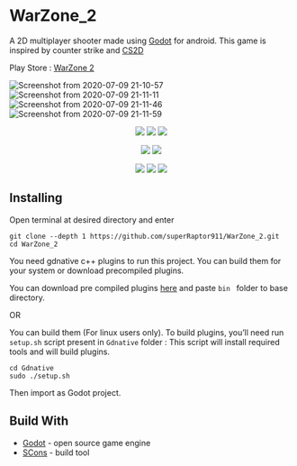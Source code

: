 # WarZone_2
A 2D multiplayer shooter made using [Godot](https://godotengine.org/) for android.
This game is inspired by counter strike and [CS2D](https://store.steampowered.com/app/666220/CS2D/)

Play Store : [WarZone 2](https://play.google.com/store/apps/details?id=com.raptor.inc)

![Screenshot from 2020-07-09 21-10-57](https://user-images.githubusercontent.com/58220198/87061420-5abced00-c229-11ea-89da-9b071f300367.png)
![Screenshot from 2020-07-09 21-11-11](https://user-images.githubusercontent.com/58220198/87061428-5c86b080-c229-11ea-80ce-105c03d07322.png)
![Screenshot from 2020-07-09 21-11-46](https://user-images.githubusercontent.com/58220198/87061432-5db7dd80-c229-11ea-89f4-bad1480a5f0e.png)
![Screenshot from 2020-07-09 21-11-59](https://user-images.githubusercontent.com/58220198/87061442-5ee90a80-c229-11ea-9faf-1b140e66e1c4.png)


<p align="center">
    <img src="https://img.shields.io/github/repo-size/superRaptor911/WarZone_2"/>
    <img src="https://img.shields.io/github/downloads/superRaptor911/WarZone_2/total?color=lightgreen"/>
    <img src="https://img.shields.io/github/issues/superRaptor911/WarZone_2"/>
</p>
<p align="center">
    <img src="https://img.shields.io/github/v/release/superRaptor911/WarZone_2?include_prereleases"/>
    <img src="https://img.shields.io/github/commits-since/superRaptor911/WarZone_2/latest?include_prereleases"/>
</p>
<p align="center">
    <img src="https://img.shields.io/github/forks/superRaptor911/WarZone_2?style=social"/>
    <img src="https://img.shields.io/github/stars/superRaptor911/WarZone_2?style=social"/>
    <img src="https://img.shields.io/github/watchers/superRaptor911/WarZone_2?style=social"/>
</p>


## Installing
Open terminal at desired directory and enter
```
git clone --depth 1 https://github.com/superRaptor911/WarZone_2.git
cd WarZone_2
```
You need gdnative c++ plugins to run this project.
You can build them for your system or download precompiled plugins.

You can download pre compiled plugins [here](https://drive.google.com/file/d/1PRFY6WGsOR5mbIWNGqfeiin4guYDBLT7/view?usp=drivesdk) and paste ```bin ``` folder to base directory.

OR

You can build them (For linux users only).
To build plugins, you’ll need run `setup.sh` script present in `Gdnative` folder :
This script will install required tools and will build plugins.

```
cd Gdnative
sudo ./setup.sh
```
Then import as Godot project.

## Build With
* [Godot](https://godotengine.org/) - open source game engine
* [SCons](https://scons.org/) - build tool
